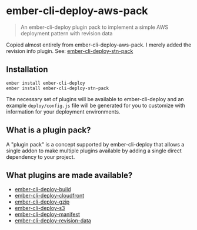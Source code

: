 # ember-cli-deploy-aws-pack

> An ember-cli-deploy plugin pack to implement a simple AWS deployment pattern with revision data

Copied almost entirely from ember-cli-deploy-aws-pack. I merely added the revision info plugin. See: [ember-cli-deploy-stn-pack](https://github.com/kpfefferle/ember-cli-deploy-aws-pack)

## Installation

```
ember install ember-cli-deploy
ember install ember-cli-deploy-stn-pack
```

The necessary set of plugins will be available to ember-cli-deploy and an example `deploy/config.js` file will be generated for you to customize with information for your deployment environments.

## What is a plugin pack?

A "plugin pack" is a concept supported by ember-cli-deploy that allows a single addon to make multiple plugins available by adding a single direct dependency to your project.

## What plugins are made available?

* [ember-cli-deploy-build](https://github.com/ember-cli-deploy/ember-cli-deploy-build)
* [ember-cli-deploy-cloudfront](https://github.com/kpfefferle/ember-cli-deploy-cloudfront)
* [ember-cli-deploy-gzip](https://github.com/ember-cli-deploy/ember-cli-deploy-gzip)
* [ember-cli-deploy-s3](https://github.com/ember-cli-deploy/ember-cli-deploy-s3)
* [ember-cli-deploy-manifest](https://github.com/ember-cli-deploy/ember-cli-deploy-manifest)
* [ember-cli-deploy-revision-data](https://github.com/ember-cli-deploy/ember-cli-deploy-revision-data)
